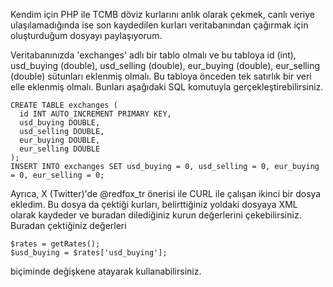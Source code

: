 Kendim için PHP ile TCMB döviz kurlarını anlık olarak çekmek, canlı veriye ulaşılamadığında ise son kaydedilen kurları veritabanından çağırmak için oluşturduğum dosyayı paylaşıyorum.

Veritabanınızda 'exchanges' adlı bir tablo olmalı ve bu tabloya id (int), usd_buying (double), usd_selling (double), eur_buying (double), eur_selling (double) sütunları eklenmiş olmalı. Bu tabloya önceden tek satırlık bir veri elle eklenmiş olmalı. Bunları aşağıdaki SQL komutuyla gerçekleştirebilirsiniz.

~~~
CREATE TABLE exchanges (
  id INT AUTO_INCREMENT PRIMARY KEY,
  usd_buying DOUBLE,
  usd_selling DOUBLE,
  eur_buying DOUBLE,
  eur_selling DOUBLE
);
INSERT INTO exchanges SET usd_buying = 0, usd_selling = 0, eur_buying = 0, eur_selling = 0;
~~~

Ayrıca, X (Twitter)'de @redfox_tr önerisi ile CURL ile çalışan ikinci bir dosya ekledim. Bu dosya da çektiği kurları, belirttiğiniz yoldaki dosyaya XML olarak kaydeder ve buradan dilediğiniz kurun değerlerini çekebilirsiniz. Buradan çektiğiniz değerleri

~~~~
$rates = getRates();
$usd_buying = $rates['usd_buying'];
~~~~
biçiminde değişkene atayarak kullanabilirsiniz.
